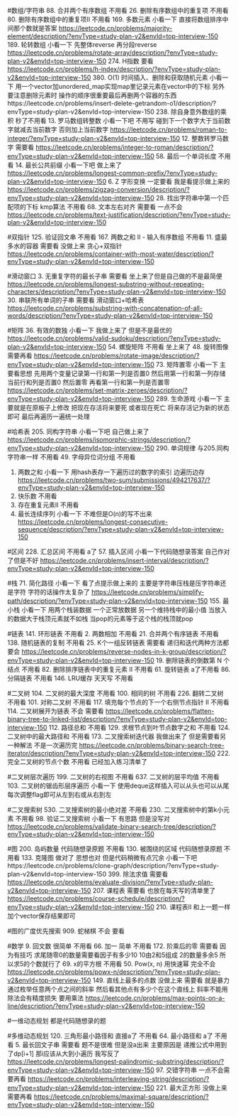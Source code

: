 #数组/字符串
88. 合并两个有序数组 不用看
26. 删除有序数组中的重复项 不用看
80. 删除有序数组中的重复项II 不用看
169. 多数元素 小看一下 直接将数组排序中间那个数就是答案  https://leetcode.cn/problems/majority-element/description/?envType=study-plan-v2&envId=top-interview-150
189. 轮转数组 小看一下 先整体reverse 再分段reverse  https://leetcode.cn/problems/rotate-array/description/?envType=study-plan-v2&envId=top-interview-150
274. H指数  要看 https://leetcode.cn/problems/h-index/description/?envType=study-plan-v2&envId=top-interview-150
380. O(1) 时间插入、删除和获取随机元素 小看一下 用一个vector加unordered_map实现map里记录元素在vector中的下标  另外要注意删除元素时  操作的顺序很重要最后再删两个容器的东西https://leetcode.cn/problems/insert-delete-getrandom-o1/description/?envType=study-plan-v2&envId=top-interview-150
238. 除自身意外数组的乘积 秒了不用看
13. 罗马数组转整数 小看一下吧 不用写 碰到下一个数字大于当前数字就减去当前数字 否则加上当前数字  https://leetcode.cn/problems/roman-to-integer/?envType=study-plan-v2&envId=top-interview-150
12. 整数转罗马数字 需要看 https://leetcode.cn/problems/integer-to-roman/description/?envType=study-plan-v2&envId=top-interview-150
58. 最后一个单词长度 不用看
14. 最长公共前缀 小看一下吧 做上来了 https://leetcode.cn/problems/longest-common-prefix/?envType=study-plan-v2&envId=top-interview-150
6. Z 字形变换 一定要看  我是看提示做上来的  https://leetcode.cn/problems/zigzag-conversion/description/?envType=study-plan-v2&envId=top-interview-150
28. 找出字符串中第一个匹配项的下标 kmp算法 不用看
68. 文本左右对齐  需要看 一点不会  https://leetcode.cn/problems/text-justification/description/?envType=study-plan-v2&envId=top-interview-150



#双指针
125. 验证回文串 不用看
167. 两数之和 II - 输入有序数组 不用看
11. 盛最多水的容器 需要看 没做上来 贪心+双指针 https://leetcode.cn/problems/container-with-most-water/description/?envType=study-plan-v2&envId=top-interview-150

#滑动窗口
3. 无重复字符的最长子串 需要看  坐上来了但是自己做的不是最简便  https://leetcode.cn/problems/longest-substring-without-repeating-characters/description/?envType=study-plan-v2&envId=top-interview-150
30. 串联所有单词的子串 需要看  滑动窗口+哈希表 https://leetcode.cn/problems/substring-with-concatenation-of-all-words/description/?envType=study-plan-v2&envId=top-interview-150



#矩阵
36. 有效的数独 小看一下 我做上来了 但是不是最优的 https://leetcode.cn/problems/valid-sudoku/description/?envType=study-plan-v2&envId=top-interview-150
54. 螺旋矩阵 不用看 坐上来了
48. 旋转图像 需要再看 https://leetcode.cn/problems/rotate-image/description/?envType=study-plan-v2&envId=top-interview-150
73. 矩阵置零 小看一下 主要看思想 先用两个变量记录第一行和第一列是否置0 然后用第一行和第一列存储当前行和列是否置0 然后置零 再看第一行和第一列是否置零 https://leetcode.cn/problems/set-matrix-zeroes/description/?envType=study-plan-v2&envId=top-interview-150
289. 生命游戏 小看一下 主要就是在原板子上修改 把现在存活将来要死 或者现在死亡 将来存活记为新的状态即可 最后再遍历一遍统一处理

#哈希表
205. 同构字符串 小看一下吧 自己做上来了 https://leetcode.cn/problems/isomorphic-strings/description/?envType=study-plan-v2&envId=top-interview-150
290. 单词规律 与205.同构字符串一样 不用看
49. 字母异位词分组 不用看
1. 两数之和 小看一下 用hash表存一下遍历过的数字的索引 边遍历边存  https://leetcode.cn/problems/two-sum/submissions/494217637/?envType=study-plan-v2&envId=top-interview-150
202. 快乐数 不用看
219. 存在重复元素II 不用看
128. 最长连续序列  小看一下 不难但是O(n)的写不出来 https://leetcode.cn/problems/longest-consecutive-sequence/description/?envType=study-plan-v2&envId=top-interview-150

#区间
228. 汇总区间 不用看 a了
57. 插入区间 小看一下代码随想录答案 自己作对了但是不好  https://leetcode.cn/problems/insert-interval/description/?envType=study-plan-v2&envId=top-interview-150

#栈
71. 简化路径 小看一下 看了点提示做上来的 主要是字符串压栈是压字符串还是字符 字符的话操作太复杂了  https://leetcode.cn/problems/simplify-path/description/?envType=study-plan-v2&envId=top-interview-150
155. 最小栈 小看一下 用两个栈装数据 一个正常放数据 另一个维持栈中的最小值 当放入的数据大于栈顶元素就不如栈 当pop的元素等于这个栈的栈顶就pop

#链表
141. 环形链表 不用看
2. 两数相加 不用看
21. 合并两个有序链表 不用看
138. 随机链表的复制 不用看
25. K个一组反转链表 需要看 递归和迭代两种方法都要会 https://leetcode.cn/problems/reverse-nodes-in-k-group/description/?envType=study-plan-v2&envId=top-interview-150
19. 删除链表的倒数第 N 个结点 不用看
82. 删除排序链表中的重复元素 II 不用看
61. 旋转链表 a了不用看
86. 分隔链表 不用看
146. LRU缓存 天天写 不用看


#二叉树
104. 二叉树的最大深度 不用看
100. 相同的树 不用看
226. 翻转二叉树 不用看
101. 对称二叉树 不用看
117. 填充每个节点的下一个右侧节点指针 II 不用看
114. 二叉树展开为链表 不会 需要看 https://leetcode.cn/problems/flatten-binary-tree-to-linked-list/description/?envType=study-plan-v2&envId=top-interview-150
112. 路径总和 不用看
129. 求根节点到叶节点数字之和 不用看
124. 二叉树中的最大路径和  不用看
173. 二叉搜索树迭代器   我做出来了 但是需要看另一种解法 不是一次遍历完 https://leetcode.cn/problems/binary-search-tree-iterator/description/?envType=study-plan-v2&envId=top-interview-150
222. 完全二叉树的节点个数 不用看 已经加入练习清单了

#二叉树层次遍历
199. 二叉树的右视图   不用看
637. 二叉树的层平均值 不用看
103. 二叉树的锯齿形层序遍历  小看一下  使用deque这样插入可以从头也可以从尾 每次调整flag即可从左到右或从右到左

#二叉搜索树
530. 二叉搜索树的最小绝对差 不用看
230. 二叉搜索树中的第k小元素 不用看
98. 验证二叉搜索树 小看一下 有思路 但是没写对 https://leetcode.cn/problems/validate-binary-search-tree/description/?envType=study-plan-v2&envId=top-interview-150

#图
200. 岛屿数量 代码随想录原题 不用看
130. 被围绕的区域 代码随想录原题  不用看
133. 克隆图 做对了 思想也对 但是代码稍微有点冗余  小看一下吧https://leetcode.cn/problems/clone-graph/description/?envType=study-plan-v2&envId=top-interview-150
399. 除法求值  需要看 https://leetcode.cn/problems/evaluate-division/?envType=study-plan-v2&envId=top-interview-150
207. 课程表 需要看 也放在每天写的清单里了 https://leetcode.cn/problems/course-schedule/description/?envType=study-plan-v2&envId=top-interview-150
210. 课程表II 和上一题一样 加个vector保存结果即可

#图的广度优先搜索
909. 蛇梯棋 不会 要看





















#数学
9. 回文数 很简单 不用看
66. 加一  简单 不用看
172. 阶乘后的零 需要看 因为有技巧 求尾随零0的数量需要看因子有多少10 10由2和5组成 2的数量多余5 所以求5的个数就行了
69. x的平方根 不用看
50. Pow(x, n) 用快速幂 完全不会 https://leetcode.cn/problems/powx-n/description/?envType=study-plan-v2&envId=top-interview-150
149. 直线上最多的点数 没做上来 需要看 就是暴力 通过枚举任意两个点之间的斜率 然后看其他点有多少个在这个直线上 斜率不能用除法会有精度损失 要用乘法 https://leetcode.cn/problems/max-points-on-a-line/description/?envType=study-plan-v2&envId=top-interview-150
 

#一维动态规划
都是代码随想录的题

#多维动态规划
120. 三角形最小路径和  直接a了 不用看
64. 最小路径和  a了 不用看
5. 最长回文子串 需要看 题不是很难 但是没a出来 主要原因是 递推公式中用到了dp[i+1] 那i应该从大到小遍历 我写反了  https://leetcode.cn/problems/longest-palindromic-substring/description/?envType=study-plan-v2&envId=top-interview-150
97. 交错字符串  一点不会需要再看  https://leetcode.cn/problems/interleaving-string/description/?envType=study-plan-v2&envId=top-interview-150
221. 最大正方形  没做上来 需要再看 https://leetcode.cn/problems/maximal-square/description/?envType=study-plan-v2&envId=top-interview-150
